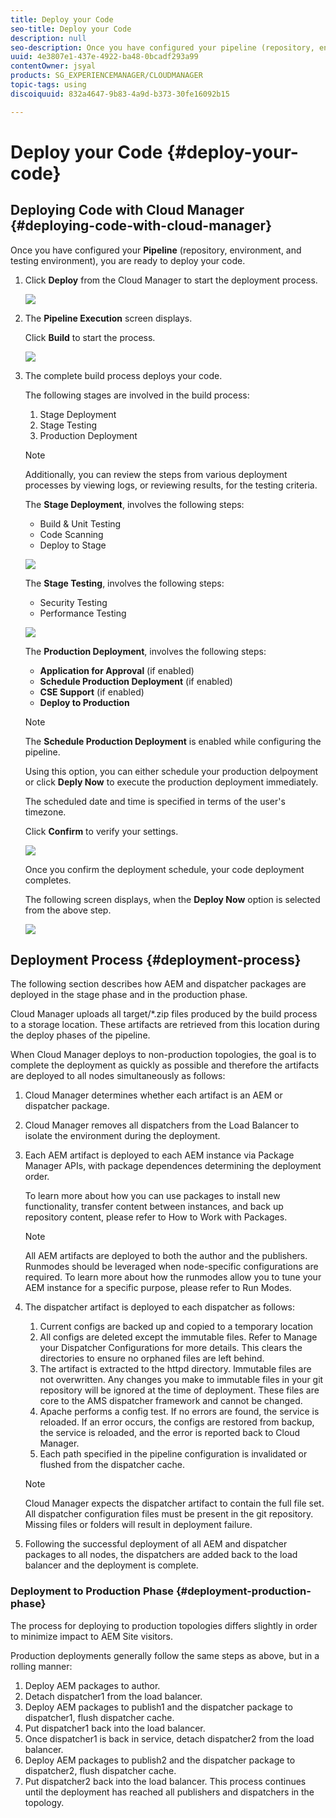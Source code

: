 ```yaml
---
title: Deploy your Code
seo-title: Deploy your Code
description: null
seo-description: Once you have configured your pipeline (repository, environment, and testing environment), you are ready to deploy your code. Follow this page to learn more.
uuid: 4e3807e1-437e-4922-ba48-0bcadf293a99
contentOwner: jsyal
products: SG_EXPERIENCEMANAGER/CLOUDMANAGER
topic-tags: using
discoiquuid: 832a4647-9b83-4a9d-b373-30fe16092b15

---
```


# Deploy your Code {#deploy-your-code}

## Deploying Code with Cloud Manager {#deploying-code-with-cloud-manager}

Once you have configured your **Pipeline** (repository, environment, and testing environment), you are ready to deploy your code.

1. Click **Deploy** from the Cloud Manager to start the deployment process.

   ![](assets/Deploy1.png)

1. The **Pipeline Execution** screen displays.

   Click **Build** to start the process.

   ![](assets/Deploy2.png)

1. The complete build process deploys your code.

   The following stages are involved in the build process:

    1. Stage Deployment
    1. Stage Testing
    1. Production Deployment

   >[!NOTE]
   >
   >Additionally, you can review the steps from various deployment processes by viewing logs, or reviewing results, for the testing criteria.

   The **Stage Deployment**, involves the following steps:

    * Build & Unit Testing
    * Code Scanning
    * Deploy to Stage

   ![](assets/Stage_Testing.png)

   The **Stage Testing**, involves the following steps:

    * Security Testing
    * Performance Testing

   ![](assets/Stage_Deployment.png)

   The **Production Deployment**, involves the following steps:

    * **Application for Approval** (if enabled)
    * **Schedule Production Deployment** (if enabled)
    * **CSE Support** (if enabled)
    * **Deploy to Production**

   >[!NOTE]
   >
   >The **Schedule Production Deployment** is enabled while configuring the pipeline.
   >
   >
   >Using this option, you can either schedule your production delpoyment or click **Deply Now** to execute the production deployment immediately.
   >
   >
   >The scheduled date and time is specified in terms of the user's timezone.
   >
   >
   >Click **Confirm** to verify your settings.

   ![](assets/screen_shot_2018-07-19at74908pm.png)

   Once you confirm the deployment schedule, your code deployment completes.

   The following screen displays, when the **Deploy Now** option is selected from the above step.

   ![](assets/screen_shot_2018-07-19at85757pm.png)

## Deployment Process {#deployment-process}

The following section describes how AEM and dispatcher packages are deployed in the stage phase and in the production phase.

Cloud Manager uploads all target/*.zip files produced by the build process to a storage location.  These artifacts are retrieved from this location during the deploy phases of the pipeline.

When Cloud Manager deploys to non-production topologies, the goal is to complete the deployment as quickly as possible and therefore the artifacts are deployed to all nodes simultaneously as follows:

1. Cloud Manager determines whether each artifact is an AEM or dispatcher package.
1. Cloud Manager removes all dispatchers from the Load Balancer to isolate the environment during the deployment.
1. Each AEM artifact is deployed to each AEM instance via Package Manager APIs, with package dependences determining the deployment order.

   To learn more about how you can use packages to install new functionality, transfer content between instances, and back up repository content, please refer to How to Work with Packages.

   >[!NOTE]
   >
   >All AEM artifacts are deployed to both the author and the publishers. Runmodes should be leveraged when node-specific configurations are required. To learn more about how the runmodes allow you to tune your AEM instance for a specific purpose, please refer to Run Modes.

1. The dispatcher artifact is deployed to each dispatcher as follows:

   1. Current configs are backed up and copied to a temporary location
   1. All configs are deleted except the immutable files. Refer to Manage your Dispatcher Configurations for more details. This clears the directories to ensure no orphaned files are left behind.
   1. The artifact is extracted to the httpd directory.  Immutable files are not overwritten. Any changes you make to immutable files in your git repository will be ignored at the time of deployment.  These files are core to the AMS dispatcher framework and cannot be changed.
   1. Apache performs a config test. If no errors are found, the service is reloaded. If an error occurs, the configs are restored from backup, the service is reloaded, and the error is reported back to Cloud Manager.
   1. Each path specified in the pipeline configuration is invalidated or flushed from the dispatcher cache.
   
   >[!NOTE]
   >
   >Cloud Manager expects the dispatcher artifact to contain the full file set.  All dispatcher configuration files must be present in the git repository. Missing files or folders will result in deployment failure.

1. Following the successful deployment of all AEM and dispatcher packages to all nodes, the dispatchers are added back to the load balancer and the deployment is complete.

### Deployment to Production Phase {#deployment-production-phase}

The process for deploying to production topologies differs slightly in order to minimize impact to AEM Site visitors. 

Production deployments generally follow the same steps as above, but in a rolling manner:

1. Deploy AEM packages to author.
1. Detach dispatcher1 from the load balancer.
1. Deploy AEM packages to publish1 and the dispatcher package to dispatcher1, flush dispatcher cache.
1. Put dispatcher1 back into the load balancer.
1. Once dispatcher1 is back in service, detach dispatcher2 from the load balancer.
1. Deploy AEM packages to publish2 and the dispatcher package to dispatcher2, flush dispatcher cache.
1. Put dispatcher2 back into the load balancer.
This process continues until the deployment has reached all publishers and dispatchers in the topology.


